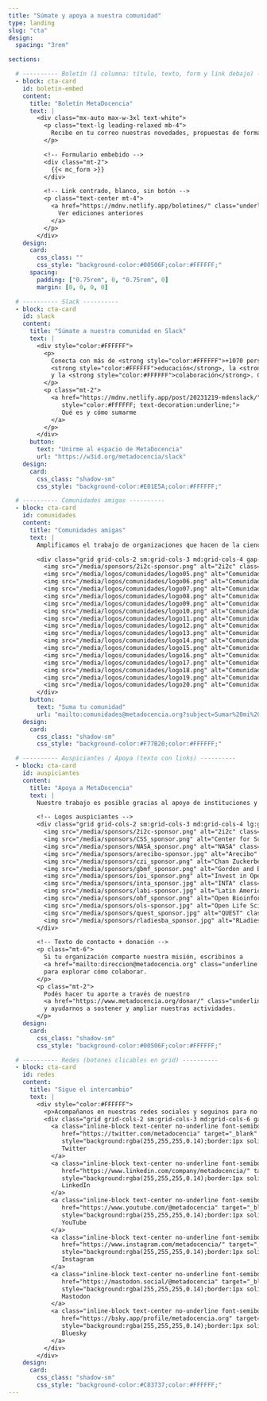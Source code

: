 ```yaml
---
title: "Súmate y apoya a nuestra comunidad"
type: landing
slug: "cta"
design:
  spacing: "3rem"

sections:

  # ---------- Boletín (1 columna: título, texto, form y link debajo) ----------
  - block: cta-card
    id: boletin-embed
    content:
      title: "Boletín MetaDocencia"
      text: |
        <div class="mx-auto max-w-3xl text-white">
          <p class="text-lg leading-relaxed mb-4">
            Recibe en tu correo nuestras novedades, propuestas de formación, oportunidades y eventos de interés.
          </p>

          <!-- Formulario embebido -->
          <div class="mt-2">
            {{< mc_form >}}
          </div>

          <!-- Link centrado, blanco, sin botón -->
          <p class="text-center mt-4">
            <a href="https://mdnv.netlify.app/boletines/" class="underline font-semibold" style="color:#FFFFFF">
              Ver ediciones anteriores
            </a>
          </p>
        </div>
    design:
      card:
        css_class: ""
        css_style: "background-color:#00506F;color:#FFFFFF;"
      spacing:
        padding: ["0.75rem", 0, "0.75rem", 0]
        margin: [0, 0, 0, 0]

  # ---------- Slack ----------
  - block: cta-card
    id: slack
    content:
      title: "Súmate a nuestra comunidad en Slack"
      text: |
        <div style="color:#FFFFFF">
          <p>
            Conecta con más de <strong style="color:#FFFFFF">+1070 personas</strong> que comparten interés por la
            <strong style="color:#FFFFFF">educación</strong>, la <strong style="color:#FFFFFF">ciencia abierta</strong>
            y la <strong style="color:#FFFFFF">colaboración</strong>. Comparte experiencias, aprende de otros y participa de conversaciones que inspiran nuevas ideas.
          </p>
          <p class="mt-2">
            <a href="https://mdnv.netlify.app/post/20231219-mdenslack/"
               style="color:#FFFFFF; text-decoration:underline;">
               Qué es y cómo sumarme
            </a>
          </p>
        </div>
      button:
        text: "Unirme al espacio de MetaDocencia"
        url: "https://w3id.org/metadocencia/slack"
    design:
      card:
        css_class: "shadow-sm"
        css_style: "background-color:#E01E5A;color:#FFFFFF;"

  # ---------- Comunidades amigas ----------
  - block: cta-card
    id: comunidades
    content:
      title: "Comunidades amigas"
      text: |
        Amplificamos el trabajo de organizaciones que hacen de la ciencia abierta un esfuerzo global, colectivo y comunitario.

        <div class="grid grid-cols-2 sm:grid-cols-3 md:grid-cols-4 gap-6 items-center mt-4">
          <img src="/media/sponsors/2i2c-sponsor.png" alt="2i2c" class="max-h-10 w-auto opacity-95">
          <img src="/media/logos/comunidades/logo05.png" alt="Comunidad 5" class="max-h-10 w-auto opacity-95">
          <img src="/media/logos/comunidades/logo06.png" alt="Comunidad 6" class="max-h-10 w-auto opacity-95">
          <img src="/media/logos/comunidades/logo07.png" alt="Comunidad 7" class="max-h-10 w-auto opacity-95">
          <img src="/media/logos/comunidades/logo08.png" alt="Comunidad 8" class="max-h-10 w-auto opacity-95">
          <img src="/media/logos/comunidades/logo09.png" alt="Comunidad 9" class="max-h-10 w-auto opacity-95">
          <img src="/media/logos/comunidades/logo10.png" alt="Comunidad 10" class="max-h-10 w-auto opacity-95">
          <img src="/media/logos/comunidades/logo11.png" alt="Comunidad 11" class="max-h-10 w-auto opacity-95">
          <img src="/media/logos/comunidades/logo12.png" alt="Comunidad 12" class="max-h-10 w-auto opacity-95">
          <img src="/media/logos/comunidades/logo13.png" alt="Comunidad 13" class="max-h-10 w-auto opacity-95">
          <img src="/media/logos/comunidades/logo14.png" alt="Comunidad 14" class="max-h-10 w-auto opacity-95">
          <img src="/media/logos/comunidades/logo15.png" alt="Comunidad 15" class="max-h-10 w-auto opacity-95">
          <img src="/media/logos/comunidades/logo16.png" alt="Comunidad 16" class="max-h-10 w-auto opacity-95">
          <img src="/media/logos/comunidades/logo17.png" alt="Comunidad 17" class="max-h-10 w-auto opacity-95">
          <img src="/media/logos/comunidades/logo18.png" alt="Comunidad 18" class="max-h-10 w-auto opacity-95">
          <img src="/media/logos/comunidades/logo19.png" alt="Comunidad 19" class="max-h-10 w-auto opacity-95">
          <img src="/media/logos/comunidades/logo20.png" alt="Comunidad 20" class="max-h-10 w-auto opacity-95">
        </div>
      button:
        text: "Suma tu comunidad"
        url: "mailto:comunidades@metadocencia.org?subject=Sumar%20mi%20comunidad"
    design:
      card:
        css_class: "shadow-sm"
        css_style: "background-color:#F77B20;color:#FFFFFF;"

  # ---------- Auspiciantes / Apoya (texto con links) ----------
  - block: cta-card
    id: auspiciantes
    content:
      title: "Apoya a MetaDocencia"
      text: |
        Nuestro trabajo es posible gracias al apoyo de instituciones y organizaciones que comparten nuestra misión. 

        <!-- Logos auspiciantes -->
        <div class="grid grid-cols-2 sm:grid-cols-3 md:grid-cols-4 lg:grid-cols-6 gap-6 items-center mt-4">
          <img src="/media/sponsors/2i2c-sponsor.png" alt="2i2c" class="max-h-10 w-auto opacity-95" loading="lazy">
          <img src="/media/sponsors/CSS_sponsor.png" alt="Center for Scientific Software" class="max-h-10 w-auto opacity-95" loading="lazy">
          <img src="/media/sponsors/NASA_sponsor.png" alt="NASA" class="max-h-10 w-auto opacity-95" loading="lazy">
          <img src="/media/sponsors/arecibo-sponsor.jpg" alt="Arecibo" class="max-h-10 w-auto opacity-95" loading="lazy">
          <img src="/media/sponsors/czi_sponsor.png" alt="Chan Zuckerberg Initiative" class="max-h-10 w-auto opacity-95" loading="lazy">
          <img src="/media/sponsors/gbmf_sponsor.png" alt="Gordon and Betty Moore Foundation" class="max-h-10 w-auto opacity-95" loading="lazy">
          <img src="/media/sponsors/ioi_sponsor.png" alt="Invest in Open Infrastructure" class="max-h-10 w-auto opacity-95" loading="lazy">
          <img src="/media/sponsors/inta_sponsor.jpg" alt="INTA" class="max-h-10 w-auto opacity-95" loading="lazy">
          <img src="/media/sponsors/labi-sponsor.jpg" alt="Latin American Bioimaging" class="max-h-10 w-auto opacity-95" loading="lazy">
          <img src="/media/sponsors/obf_sponsor.png" alt="Open Bioinformatics Foundation" class="max-h-10 w-auto opacity-95" loading="lazy">
          <img src="/media/sponsors/ols-sponsor.jpg" alt="Open Life Science" class="max-h-10 w-auto opacity-95" loading="lazy">
          <img src="/media/sponsors/quest_sponsor.jpg" alt="QUEST" class="max-h-10 w-auto opacity-95" loading="lazy">
          <img src="/media/sponsors/rladiesba_sponsor.jpg" alt="RLadies Buenos Aires" class="max-h-10 w-auto opacity-95" loading="lazy">
        </div>

        <!-- Texto de contacto + donación -->
        <p class="mt-6">
          Si tu organización comparte nuestra misión, escribinos a
          <a href="mailto:direccion@metadocencia.org" class="underline font-semibold" style="color:#FFFFFF">direccion@metadocencia.org</a>
          para explorar cómo colaborar.
        </p>
        <p class="mt-2">
          Podés hacer tu aporte a través de nuestro
          <a href="https://www.metadocencia.org/donar/" class="underline font-semibold" style="color:#FFFFFF">formulario de donación</a>
          y ayudarnos a sostener y ampliar nuestras actividades.
        </p>
    design:
      card:
        css_class: "shadow-sm"
        css_style: "background-color:#00506F;color:#FFFFFF;"

  # ---------- Redes (botones clicables en grid) ----------
  - block: cta-card
    id: redes
    content:
      title: "Sigue el intercambio"
      text: |
        <div style="color:#FFFFFF">
          <p>Acompañanos en nuestras redes sociales y seguinos para no perderte novedades, debates y recursos: <strong style="color:#FFFFFF">@metadocencia</strong></p>
          <div class="grid grid-cols-2 sm:grid-cols-3 md:grid-cols-6 gap-3 mt-3">
            <a class="inline-block text-center no-underline font-semibold px-3 py-2 rounded-full"
               href="https://twitter.com/metadocencia" target="_blank" rel="noopener"
               style="background:rgba(255,255,255,0.14);border:1px solid rgba(255,255,255,0.35);color:#FFFFFF;">
               Twitter
            </a>
            <a class="inline-block text-center no-underline font-semibold px-3 py-2 rounded-full"
               href="https://www.linkedin.com/company/metadocencia/" target="_blank" rel="noopener"
               style="background:rgba(255,255,255,0.14);border:1px solid rgba(255,255,255,0.35);color:#FFFFFF;">
               LinkedIn
            </a>
            <a class="inline-block text-center no-underline font-semibold px-3 py-2 rounded-full"
               href="https://www.youtube.com/@metadocencia" target="_blank" rel="noopener"
               style="background:rgba(255,255,255,0.14);border:1px solid rgba(255,255,255,0.35);color:#FFFFFF;">
               YouTube
            </a>
            <a class="inline-block text-center no-underline font-semibold px-3 py-2 rounded-full"
               href="https://www.instagram.com/metadocencia/" target="_blank" rel="noopener"
               style="background:rgba(255,255,255,0.14);border:1px solid rgba(255,255,255,0.35);color:#FFFFFF;">
               Instagram
            </a>
            <a class="inline-block text-center no-underline font-semibold px-3 py-2 rounded-full"
               href="https://mastodon.social/@metadocencia" target="_blank" rel="me noopener"
               style="background:rgba(255,255,255,0.14);border:1px solid rgba(255,255,255,0.35);color:#FFFFFF;">
               Mastodon
            </a>
            <a class="inline-block text-center no-underline font-semibold px-3 py-2 rounded-full"
               href="https://bsky.app/profile/metadocencia.org" target="_blank" rel="noopener"
               style="background:rgba(255,255,255,0.14);border:1px solid rgba(255,255,255,0.35);color:#FFFFFF;">
               Bluesky
            </a>
          </div>
        </div>
    design:
      card:
        css_class: "shadow-sm"
        css_style: "background-color:#C83737;color:#FFFFFF;"
---
```

